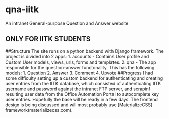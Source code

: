 # qna-iitk
An intranet General-purpose Question and Answer website
##              ONLY FOR IITK STUDENTS
##Structure
    The site runs on a python backend with Django framework. The project is divided into 2 apps:
    1. accounts - Contains User profile and Custom User models, views, urls, forms and templates.
    2. qna - The app responsible for the question-answer functonality. This has the following models:
        1. Question
        2. Answer
        3. Comment
        4. Upvote
##Progress
    I had some difficulty setting up a custom backend for authenticating and creating user entries from the IITK database, which consisted of authenticating IITK username and password against the intranet FTP server, and scrapinf resulting user data from the Office Automation Portal to autocomplete key user entries. Hopefully the base will be ready in a few days.
    The frontend design is being discussed and will most probably use [MaterializeCSS] framework(materializecss.com).

